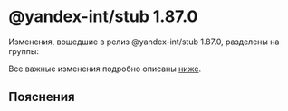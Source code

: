 # @yandex-int/stub 1.87.0

<!-- ЧЕЛОВЕЧЕСКОЕ ВСТУПЛЕНИЕ -->

Изменения, вошедшие в релиз @yandex-int/stub 1.87.0, разделены на группы:

Все важные изменения подробно описаны [ниже](#Пояснения).

## Пояснения

